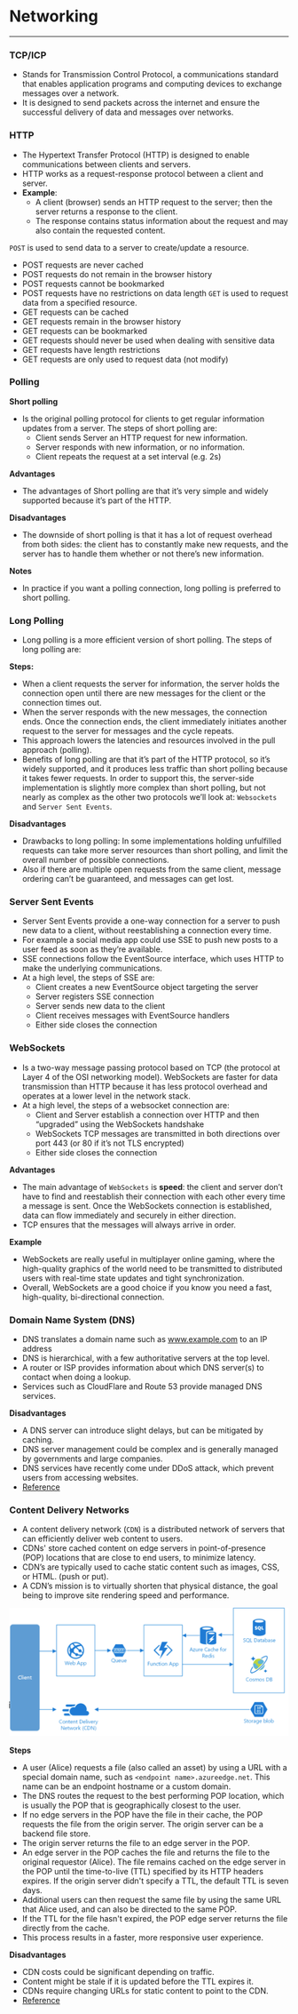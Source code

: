 # Networking
______

### TCP/ICP
- Stands for Transmission Control Protocol, a communications standard that enables application programs and computing devices to exchange messages over a network. 
- It is designed to send packets across the internet and ensure the successful delivery of data and messages over networks.

### HTTP
- The Hypertext Transfer Protocol (HTTP) is designed to enable communications between clients and servers.
- HTTP works as a request-response protocol between a client and server.
- **Example**: 
  - A client (browser) sends an HTTP request to the server; then the server returns a response to the client. 
  - The response contains status information about the request and may also contain the requested content.

`POST` is used to send data to a server to create/update a resource.
  - POST requests are never cached
  - POST requests do not remain in the browser history
  - POST requests cannot be bookmarked
  - POST requests have no restrictions on data length
`GET` is used to request data from a specified resource.
  - GET requests can be cached
  - GET requests remain in the browser history
  - GET requests can be bookmarked
  - GET requests should never be used when dealing with sensitive data
  - GET requests have length restrictions
  - GET requests are only used to request data (not modify)

### Polling
 
**Short polling**
- Is the original polling protocol for clients to get regular information updates from a server. The steps of short polling are:
  - Client sends Server an HTTP request for new information.
  - Server responds with new information, or no information.
  - Client repeats the request at a set interval (e.g. 2s)
 
**<span class="label label-success">Advantages</span>**
- The advantages of Short polling are that it’s very simple and widely supported because it’s part of the HTTP. 

**<span class="label label-warning">Disadvantages</span>**
- The downside of short polling is that it has a lot of request overhead from both sides: the client has to constantly make new requests, and the server has to handle them whether or not there’s new information. 

**<span class="label label-info">Notes</span>**
- In practice if you want a polling connection, long polling is preferred to short polling. 

### Long Polling
- Long polling is a more efficient version of short polling. The steps of long polling are:

**<span class="label label-success">Steps:</span>**
- When a client requests the server for information, the server holds the connection open until there are new messages for the client or the connection times out. 
- When the server responds with the new messages, the connection ends. Once the connection ends, the client immediately initiates another request to the server for messages and the cycle repeats. 
- This approach lowers the latencies and resources involved in the pull approach (polling).
- Benefits of long polling are that it’s part of the HTTP protocol, so it’s widely supported, and it produces less traffic than short polling because it takes fewer requests. In order to support this, the server-side implementation is slightly more complex than short polling, but not nearly as complex as the other two protocols we’ll look at: `Websockets` and `Server Sent Events`.

**<span class="label label-warning">Disadvantages</span>**
- Drawbacks to long polling: In some implementations holding unfulfilled requests can take more server resources than short polling, and limit the overall number of possible connections. 
- Also if there are multiple open requests from the same client, message ordering can’t be guaranteed, and messages can get lost.
 
### Server Sent Events
- Server Sent Events provide a one-way connection for a server to push new data to a client, without reestablishing a connection every time. 
- For example a social media app could use SSE to push new posts to a user feed as soon as they’re available. 
- SSE connections follow the EventSource interface, which uses HTTP to make the underlying communications.
- At a high level, the steps of SSE are:
  - Client creates a new EventSource object targeting the server
  - Server registers SSE connection
  - Server sends new data to the client
  - Client receives messages with EventSource handlers
  - Either side closes the connection

### WebSockets 
- Is a two-way message passing protocol based on TCP (the protocol at Layer 4 of the OSI networking model). WebSockets are faster for data transmission than HTTP because it has less protocol overhead and operates at a lower level in the network stack. 
- At a high level, the steps of a websocket connection are:
  - Client and Server establish a connection over HTTP and then “upgraded” using the WebSockets handshake
  - WebSockets TCP messages are transmitted in both directions over port 443 (or 80 if it’s not TLS encrypted) 
  - Either side closes the connection
 
**<span class="label label-success">Advantages</span>**
- The main advantage of `WebSockets` is **speed**: the client and server don’t have to find and reestablish their connection with each other every time a message is sent. Once the WebSockets connection is established, data can flow immediately and securely in either direction. 
- TCP ensures that the messages will always arrive in order.
 
**Example**
- WebSockets are really useful in multiplayer online gaming, where the high-quality graphics of the world need to be transmitted to distributed users with real-time state updates and tight synchronization.
- Overall, WebSockets are a good choice if you know you need a fast, high-quality, bi-directional connection.


### Domain Name System (DNS) 
- DNS translates a domain name such as www.example.com to an IP address
- DNS is hierarchical, with a few authoritative servers at the top level. 
- A router or ISP provides information about which DNS server(s) to contact when doing a lookup. 
- Services such as CloudFlare and Route 53 provide managed DNS services.

**<span class="label label-warning">Disadvantages</span>**
- A DNS server can introduce slight delays, but can be mitigated by caching.
- DNS server management could be complex and is generally managed by
  governments and large companies. 
- DNS services have recently come under DDoS attack, which prevent users from 
  accessing websites.  
- [Reference](https://github.com/donnemartin/system-design-primer#object-oriented-design-interview-questions-with-solutions)

### Content Delivery Networks

- A content delivery network (`CDN`) is a distributed network of servers that can
  efficiently deliver web content to users.  
- CDNs' store cached content on edge servers in point-of-presence (POP)
  locations that are close to end users, to minimize latency. 
- CDN’s are typically used to cache static content such as images, CSS, or HTML.
(push or put).  
- A CDN’s mission is to virtually shorten that physical distance, the goal
  being to improve site rendering speed and performance. 

![image](../assets/cdn.png)


**<span class="label label-success">Steps</span>**
- A user (Alice) requests a file (also called an asset) by using a URL with a special domain name, such as `<endpoint name>.azureedge.net`. This name can be an endpoint hostname or a custom domain. 
- The DNS routes the request to the best performing POP location, which is
  usually the POP that is geographically closest to the user. 
- If no edge servers in the POP have the file in their cache, the POP requests
  the file from the origin server. The origin server can be a backend file
  store. 
- The origin server returns the file to an edge server in the POP.
- An edge server in the POP caches the file and returns the file to the
  original requestor (Alice). The file remains cached on the edge server in the
  POP until the time-to-live (TTL) specified by its HTTP headers expires. If
  the origin server didn't specify a TTL, the default TTL is seven days. 
- Additional users can then request the same file by using the same URL that
  Alice used, and can also be directed to the same POP. 
- If the TTL for the file hasn't expired, the POP edge server returns the file directly from the cache. 
- This process results in a faster, more responsive user experience.


**<span class="label label-warning">Disadvantages</span>**
- CDN costs could be significant depending on traffic.
- Content might be stale if it is updated before the TTL expires it.
- CDNs require changing URLs for static content to point to the CDN.
- [Reference](https://github.com/donnemartin/system-design-primer#object-oriented-design-interview-questions-with-solutions)